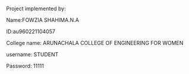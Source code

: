 Project implemented by: 


Name:FOWZIA SHAHIMA.N.A


ID:au960221104057


College name: ARUNACHALA COLLEGE OF ENGINEERING FOR WOMEN


username: STUDENT


Password: 11111


